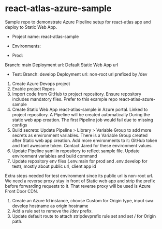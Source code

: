 # react-atlas-azure-sample
Sample repo to demonstrate Azure Pipeline setup for react-atlas app and deploy to Static Web App.

* Project name: react-atlas-sample

* Environments:

* Prod:

Branch: main
Deployment url: Default Static Web App url

* Test:
Branch: develop
Deployment url: non-root url prefixed by /dev

1. Create Azure Devops project
2. Enable project  Repos
3. Import code from GitHub to project repository. Ensure repository includes mandatory files. Prefer to this example repo react-atlas-azure-sample
4. Create Static Web App react-atlas-sample in Azure portal. Linked to project repository. A Pipeline will be created automatically During the static web app creation. The first Pipeline job would fail due to missing configs
5. Build secrets: Update Pipeline > Library > Variable Group to add more secrets as environment variables. There is a Variable Group created after Static web app creation.  Add more environments to it: GitHub token and font awesome token. Contact Jared for these environment values.
6. Update Pipeline yaml in repository to reflect sample file. Update environment variables and build command
7. Update repository env files (.env.main for prod and .env.develop for test), mostly about public url, client app id

Extra steps needed for test environment since its public url is non-root url. We need a reverse proxy stay in front of Static web app and strip the prefix before forwarding requests to it. That reverse proxy will be used is Azure Front Door CDN.

1. Create an Azure fd instance, choose Custom for Origin type, input swa develop hostname as origin hostname
2. Add a rule set to remove the /dev prefix.
3. Update default route to attach stripdevprefix rule set and set / for Origin path.
